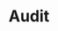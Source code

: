 ---
title: 'Audit'
type: landing

design:
  spacing: "0rem"

sections:
  - block: hero-rel
    content:
      title: Penetration Testing Services
      text: Discover the strength of your security controls with infrastructure protection services from trusted cybersecurity experts
      secondary_action:
        text: Understand the methodology
        url: "#methodology"
      announcement:
        text: "Discover our pentest"
        link:
          text: "services"
          url: "#services"
    design:
      css_class: "dark"
      background:
        color: "navy"
        image:
          # Add your image background to `assets/media/`.
          filename: constellation.svg
          size: "auto;background-repeat:repeat"
          filters:
            brightness: 0.5

  - block: features
    id: services
    content:
      title: What scope for your pentest?
      text: Test all or part of your organization
      items:
        - name: External
          icon: share
          description: |
            Test the security strength of all or part of your exposed information system, which could be exploited by hackers or malware.
        - name: Internal
          icon: building-office-2
          description: |
            Test the security strength of your company against an internal attacker with certain access (VPN access, phishing compromise, Wi-Fi access, etc.). Perfect for testing the security of your Active Directory, Network, and Wi-Fi.
        - name: Web/Application
          icon: globe-alt
          description: |
            Assess the security of your applications and websites by detecting vulnerabilities established by OWASP.
        - name: Cloud
          icon: cloud
          description: |
            Assess the security of your Private Cloud or Public Cloud provider (Azure, O365, AWS, GCP).
        - name: Red Team
          icon: user
          description: |
            Simulate a realistic attack to test your organization's resilience against advanced intrusion scenarios.
        - name: Purple Team
          icon: users
          description: |
            Combine the strengths of attack and defense by collaborating with the SOC (Security Operations Center) to improve your threat detection and response.
        - name: Mobile
          icon: device-phone-mobile
          description: |
            Assess the security of your Android and iOS applications by identifying vulnerabilities and protecting sensitive data.
        - name: AV/EDR
          icon: eye
          description: |
            Analyze the coverage and configuration of the EDR/Antivirus deployed on your network to improve its effectiveness in detecting attacks.
        - name: Physical Intrusion
          icon: wrench-screwdriver
          description: |
            Discover weaknesses in the physical security of your company's premises, such as unlocked doors, insufficient surveillance systems, or inappropriate access procedures.
    design:
      css_class: "bg-gray-100 dark:bg-gray-900"

  - block: cta-image-paragraph-custom
    id: methodology
    design:
      css_class_primary: "bg-gray-100 dark:bg-gray-900"
    content:
      title: The methodology of a pentest
      text: Choose the approach that fits your needs and constraints.
      items:
        - title: Black Box
          image: black-box.svg
          text: |
            The black box test involves performing a pentest without any prior knowledge of the target environment. This replicates a realistic external attack, primarily testing the attack surfaces exposed to the public, such as web applications or open systems. This approach measures the company's real ability to withstand an external attacker without initial privileges. However, it may lack depth in identifying complex internal vulnerabilities, which is compensated by white box or grey box methods that explore internal vulnerabilities with more precision.
        - title: White Box
          image: white-box.svg
          text: |
            A white box audit involves conducting a penetration test with access to all necessary information about the target infrastructure: source code, network architecture, system configurations, etc. This method quickly identifies deep and complex vulnerabilities that would be difficult to detect otherwise. It offers comprehensive test coverage, optimizing resources and time. However, this approach may lack realism in cases where an external attacker would not have such information, which is where grey box or black box testing can complement by simulating more realistic external attacks.
        - title: Grey Box
          image: grey-box.svg
          text: |
            The grey box test requires partial information about your system, such as limited credentials or restricted access. This method simulates an attack carried out by a malicious user with partial access to your infrastructure. It evaluates internal security while reproducing realistic scenarios. It is a compromise between black box and white box approaches for balanced analysis.

  - block: cta-card
    content: 
      title: Find the Right Security and Pentesting Services for Your Needs
      text: |
        As cybersecurity breaches continue to threaten the stability of companies in every industry, it’s important to find the right vendor to perform a valid and beneficial assessment of your security. We understand every organization has unique security objectives and challenges, and we strive to tailor our services to meet your needs.
      button:
        text: Request a quote
        url: /contact/
    design:
      card:
        css_class: "bg-primary-700"
      spacing:
        padding: ["1rem", 0, 0, 0]
---